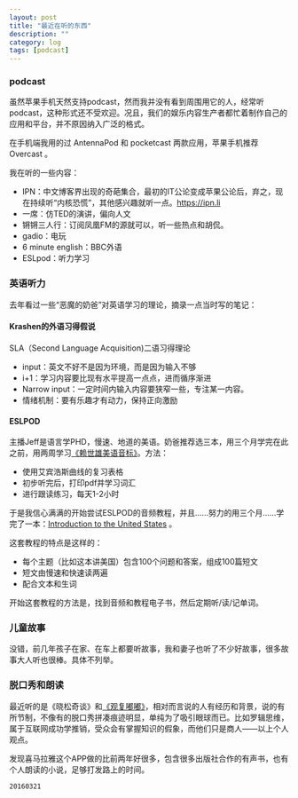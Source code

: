 ```yaml
---
layout: post
title: "最近在听的东西"
description: ""
category: log
tags: [podcast]
---
```


### podcast

虽然苹果手机天然支持podcast，然而我并没有看到周围用它的人，经常听podcast，这种形式还不受欢迎。况且，我们的娱乐内容生产者都忙着制作自己的应用和平台，并不原因纳入广泛的格式。

在手机端我用的过 AntennaPod 和 pocketcast 两款应用，苹果手机推荐 Overcast 。

我在听的一些内容：

+ IPN：中文博客界出现的奇葩集合，最初的IT公论变成苹果公论后，弃之，现在持续听“内核恐慌”，其他感兴趣就听一点。https://ipn.li
+ 一席：仿TED的演讲，偏向人文
+ 锵锵三人行：订阅凤凰FM的源就可以，听一些热点和胡侃。
+ gadio：电玩
+ 6 minute english：BBC外语
+ ESLpod：听力学习

### 英语听力

去年看过一些“恶魔的奶爸”对英语学习的理论，摘录一点当时写的笔记：

#### Krashen的外语习得假说

SLA（Second Language Acquisition)二语习得理论

* input：英文不好不是因为环境，而是因为输入不够
* i+1：学习内容要比现有水平提高一点点，进而循序渐进
* Narrow input：一定时间内输入内容要狭窄一些，专注某一内容。
* 情绪机制：要有乐趣才有动力，保持正向激励


#### ESLPOD
主播Jeff是语言学PHD，慢速、地道的美语。奶爸推荐选三本，用三个月学完在此之前，用两周学习[《赖世雄美语音标》](https://book.douban.com/subject/25921218/)。方法：

* 使用艾宾浩斯曲线的复习表格
* 初步听完后，打印pdf并学习词汇
* 进行跟读练习，每天1-2小时

于是我信心满满的开始尝试ESLPOD的音频教程，并且……努力的用三个月……学完了一本：[Introduction to the United States](https://www.eslpod.com/eslpod_blog/store/introduction-to-the-united-states/introduction-to-the-united-states-part-1/) 。

这套教程的特点是这样的：

+ 每个主题（比如这本讲美国）包含100个问题和答案，组成100篇短文
+ 短文由慢速和快速读两遍
+ 配合文本和生词

开始这套教程的方法是，找到音频和教程电子书，然后定期听/读/记单词。

### 儿童故事

没错，前几年孩子在家、在车上都要听故事，我和妻子也听了不少好故事，很多故事大人听也很棒。具体不列举。

### 脱口秀和朗读

最近听的是《晓松奇谈》和[《观复嘟嘟》](http://www.guanfududu.com/)，相对而言说的人有经历和背景，说的有所节制，不像有的脱口秀拼凑痕迹明显，单纯为了吸引眼球而已。比如罗辑思维，属于互联网成功学推销，受众会有掌握知识的假象，而他们只是商人——以上个人观点。

发现喜马拉雅这个APP做的比前两年好很多，包含很多出版社合作的有声书，也有个人朗读的小说，足够打发路上的时间。

`20160321`
